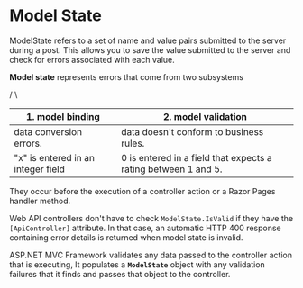 # Model State	

ModelState refers to a set of name and value pairs submitted to the server during a post. This allows you to save the value submitted to the server and check for errors associated with each value.  

 **Model state** represents errors that come from two subsystems

/															\

| 1. model binding                   | 2. model validation                                          |
| ---------------------------------- | ------------------------------------------------------------ |
| data conversion errors.            | data doesn't conform to business rules.                      |
| "x" is entered in an integer field | 0 is entered in a field that expects a rating between 1 and 5. |

They occur before the execution of a controller action or a Razor Pages handler method.

Web API controllers don't have to check `ModelState.IsValid` if they have the `[ApiController]` attribute. In that case, an automatic HTTP 400 response containing error details is returned when model state is invalid.







ASP.NET MVC Framework validates any data passed to the controller action that is executing, It populates a **`ModelState`** object with any validation failures that it finds and passes that object to the controller.